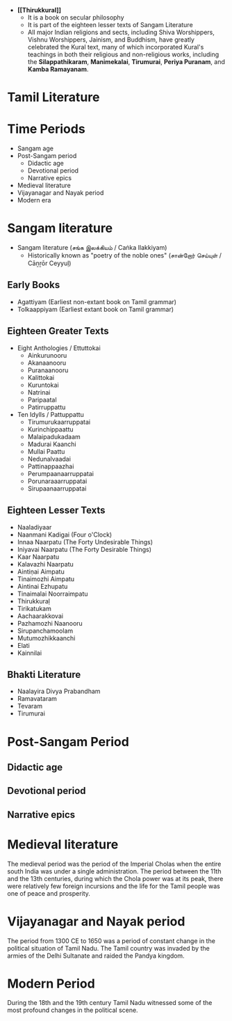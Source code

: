 - **[[Thirukkural]]**
	- It is a book on secular philosophy
	- It is part of the eighteen lesser texts of Sangam Literature
	- All major Indian religions and sects, including Shiva Worshippers, Vishnu Worshippers, Jainism, and Buddhism, have greatly celebrated the Kural text, many of which incorporated Kural's teachings in both their religious and non-religious works, including the **Silappathikaram**, **Manimekalai**, **Tirumurai**, **Periya Puranam**, and **Kamba Ramayanam**.
# Tamil Literature
# Time Periods
- Sangam age
- Post-Sangam period
    - Didactic age
    - Devotional period
    - Narrative epics
- Medieval literature
- Vijayanagar and Nayak period
- Modern era
# Sangam literature
- Sangam literature (சங்க இலக்கியம் / Caṅka Ilakkiyam)
	- Historically known as "poetry of the noble ones" (சான்றோர் செய்யுள் / Cāṉṟōr Ceyyuḷ)
## Early Books
- Agattiyam (Earliest non-extant book on Tamil grammar)
- Tolkaappiyam (Earliest extant book on Tamil grammar)
## Eighteen Greater Texts
- Eight Anthologies / Ettuttokai
	- Ainkurunooru
	- Akanaanooru
	- Puranaanooru
	- Kalittokai
	- Kuruntokai
	- Natrinai
	- Paripaatal
	- Patirruppattu
- Ten Idylls / Pattuppattu
	- Tirumurukaarruppatai
	- Kurinchippaattu
	- Malaipadukadaam
	- Madurai Kaanchi
	- Mullai Paattu
	- Nedunalvaadai
	- Pattinappaazhai
	- Perumpaanaarruppatai
	- Porunaraaarruppatai
	- Sirupaanaarruppatai
## Eighteen Lesser Texts
- Naaladiyaar
- Naanmani Kadigai (Four o'Clock)
- Innaa Naarpatu (The Forty Undesirable Things)
- Iniyavai Naarpatu (The Forty Desirable Things)
- Kaar Naarpatu
- Kalavazhi Naarpatu
- Aintiṇai Aimpatu
- Tinaimozhi Aimpatu
- Aintinai Ezhupatu
- Tinaimalai Noorraimpatu
- Thirukkuraḷ
- Tirikatukam
- Aachaarakkovai
- Pazhamozhi Naanooru
- Sirupanchamoolam
- Mutumozhikkaanchi
- Elati
- Kainnilai
## Bhakti Literature
- Naalayira Divya Prabandham
- Ramavataram
- Tevaram
- Tirumurai
# Post-Sangam Period

## Didactic age

## Devotional period

## Narrative epics

# Medieval literature
The medieval period was the period of the Imperial Cholas when the entire south India was under a single administration. The period between the 11th and the 13th centuries, during which the Chola power was at its peak, there were relatively few foreign incursions and the life for the Tamil people was one of peace and prosperity.
# Vijayanagar and Nayak period
The period from 1300 CE to 1650 was a period of constant change in the political situation of Tamil Nadu. The Tamil country was invaded by the armies of the Delhi Sultanate and raided the Pandya kingdom.
# Modern Period
During the 18th and the 19th century Tamil Nadu witnessed some of the most profound changes in the political scene.

